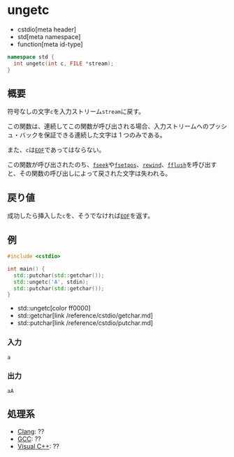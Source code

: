 # ungetc
* cstdio[meta header]
* std[meta namespace]
* function[meta id-type]

```cpp
namespace std {
  int ungetc(int c, FILE *stream);
}
```

## 概要
符号なしの文字`c`を入力ストリーム`stream`に戻す。

この関数は、連続してこの関数が呼び出される場合、入力ストリームへのプッシュ・バックを保証できる連続した文字は 1 つのみである。

また、`c`は[`EOF`](/reference/cstdio/eof.md)であってはならない。

この関数が呼び出されたのち、[`fseek`](/reference/cstdio/fseek.md.nolink)や[`fsetpos`](/reference/cstdio/fsetpos.md.nolink)、[`rewind`](/reference/cstdio/rewind.md.nolink)、[`fflush`](/reference/cstdio/fflush.md)を呼び出すと、その関数の呼び出しによって戻された文字は失われる。

## 戻り値
成功したら挿入した`c`を、そうでなければ[`EOF`](/reference/cstdio/eof.md)を返す。

## 例
```cpp example
#include <cstdio>

int main() {
  std::putchar(std::getchar());
  std::ungetc('A', stdin);
  std::putchar(std::getchar());
}
```
* std::ungetc[color ff0000]
* std::getchar[link /reference/cstdio/getchar.md]
* std::putchar[link /reference/cstdio/putchar.md]

### 入力
```
a
```

### 出力
```
aA
```

## 処理系
- [Clang](/implementation.md#clang): ??
- [GCC](/implementation.md#gcc): ??
- [Visual C++](/implementation.md#visual_cpp): ??